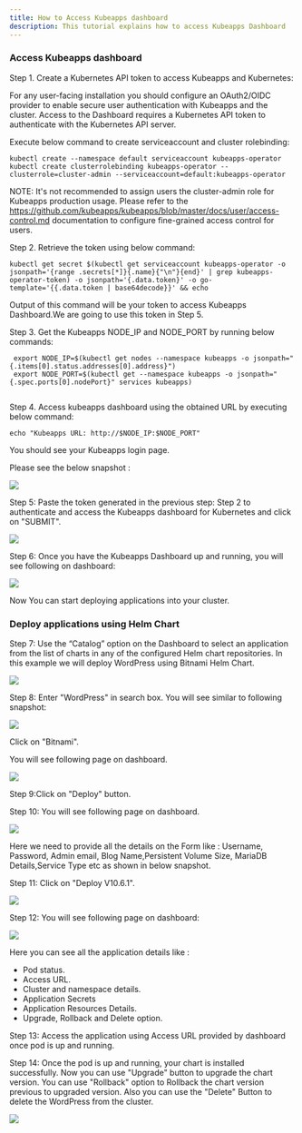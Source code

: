 ```yaml
---
title: How to Access Kubeapps dashboard
description: This tutorial explains how to access Kubeapps Dashboard
---
```



### Access Kubeapps dashboard


Step 1. Create a Kubernetes API token to access Kubeapps and Kubernetes:

For any user-facing installation you should configure an OAuth2/OIDC provider to enable secure user authentication with Kubeapps and the cluster.
Access to the Dashboard requires a Kubernetes API token to authenticate with the Kubernetes API server.

Execute below command to create serviceaccount and cluster rolebinding:

```execute
kubectl create --namespace default serviceaccount kubeapps-operator
kubectl create clusterrolebinding kubeapps-operator --clusterrole=cluster-admin --serviceaccount=default:kubeapps-operator
```

NOTE: It's not recommended to assign users the cluster-admin role for Kubeapps production usage. 
Please refer to the https://github.com/kubeapps/kubeapps/blob/master/docs/user/access-control.md documentation to configure fine-grained access control for users.

Step 2. Retrieve the token using below command:

```execute
kubectl get secret $(kubectl get serviceaccount kubeapps-operator -o jsonpath='{range .secrets[*]}{.name}{"\n"}{end}' | grep kubeapps-operator-token) -o jsonpath='{.data.token}' -o go-template='{{.data.token | base64decode}}' && echo
```

Output of this command will be your token to access Kubeapps Dashboard.We are going to use this token in Step 5.

Step 3. Get the Kubeapps NODE_IP and NODE_PORT by running below commands:


```execute
 export NODE_IP=$(kubectl get nodes --namespace kubeapps -o jsonpath="{.items[0].status.addresses[0].address}")
 export NODE_PORT=$(kubectl get --namespace kubeapps -o jsonpath="{.spec.ports[0].nodePort}" services kubeapps)
 
```


Step 4. Access kubeapps dashboard using the obtained URL by executing below command:

```execute
echo "Kubeapps URL: http://$NODE_IP:$NODE_PORT"
```
You should see your Kubeapps login page.

Please see the below snapshot :

![](_images/kubeapps-login-page.PNG)


Step 5: Paste the token generated in the previous step: Step 2 to authenticate and access the Kubeapps dashboard for Kubernetes and click on "SUBMIT".

![](_images/token.png)


Step 6: Once you have the Kubeapps Dashboard up and running, you will see following on dashboard:

![](_images/logged-in-dashboard.png)

Now You can start deploying applications into your cluster.

### Deploy applications using Helm Chart 


Step 7: Use the “Catalog” option on the Dashboard to select an application from the list of charts in any of the configured Helm chart repositories. In this example we will deploy WordPress using Bitnami Helm Chart.

![](_images/catalog.png)


Step 8: Enter "WordPress" in search box. You will see similar to following snapshot:

![](_images/install-wordpress-chart.png)

Click on "Bitnami".

You will see following page on dashboard.

![](_images/deploy-chart-wordpress.png)


Step 9:Click on "Deploy" button.


Step 10: You will see following page on dashboard. 

![](_images/config.png)

Here we need to provide all the details on the Form like : Username, Password, Admin email, Blog Name,Persistent Volume Size, MariaDB Details,Service Type etc as shown in below snapshot.

Step 11: Click on "Deploy V10.6.1".

![](_images/deploy-button.png)


Step 12: You will see following page on dashboard:

![](_images/installation-details-status.png)

Here you can see all the application details like : 
- Pod status.
- Access URL.
- Cluster and namespace details.
- Application Secrets
- Application Resources Details.
- Upgrade, Rollback and Delete option.


Step 13: Access the application using Access URL provided by dashboard once pod is up and running.

Step 14: Once the pod is up and running, your chart is installed successfully.
Now you can use "Upgrade" button to upgrade the chart version.
You can use "Rollback" option to Rollback the chart version previous to upgraded version.
Also you can use the "Delete" Button to delete the WordPress from the cluster.

![](_images/upgrade-delete-rollback.png)






